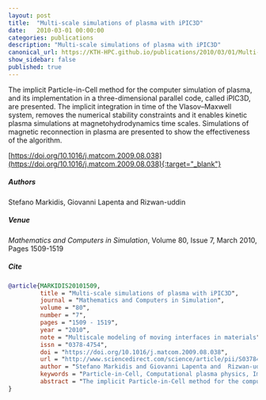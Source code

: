 ```yaml
---
layout: post
title:  "Multi-scale simulations of plasma with iPIC3D"
date:   2010-03-01 00:00:00
categories: publications
description: "Multi-scale simulations of plasma with iPIC3D"
canonical_url: https://KTH-HPC.github.io/publications/2010/03/01/Multi-scale-simulations-of-plasma-with-iPIC3D/
show_sidebar: false
published: true
---
```


The implicit Particle-in-Cell method for the computer simulation of plasma, and its implementation in a three-dimensional parallel code, called iPIC3D, are presented. The implicit integration in time of the Vlasov–Maxwell system, removes the numerical stability constraints and it enables kinetic plasma simulations at magnetohydrodynamics time scales. Simulations of magnetic reconnection in plasma are presented to show the effectiveness of the algorithm.

[https://doi.org/10.1016/j.matcom.2009.08.038](https://doi.org/10.1016/j.matcom.2009.08.038){:target="_blank"}

##### Authors
Stefano Markidis, Giovanni Lapenta and  Rizwan-uddin

##### Venue
_Mathematics and Computers in Simulation_, Volume 80, Issue 7, March 2010, Pages 1509-1519

##### Cite
```bibtex
@article{MARKIDIS20101509,
         title = "Multi-scale simulations of plasma with iPIC3D",
         journal = "Mathematics and Computers in Simulation",
         volume = "80",
         number = "7",
         pages = "1509 - 1519",
         year = "2010",
         note = "Multiscale modeling of moving interfaces in materials",
         issn = "0378-4754",
         doi = "https://doi.org/10.1016/j.matcom.2009.08.038",
         url = "http://www.sciencedirect.com/science/article/pii/S0378475409002444",
         author = "Stefano Markidis and Giovanni Lapenta and  Rizwan-uddin",
         keywords = "Particle-in-Cell, Computational plasma physics, Implicit PIC, 3D Magnetic reconnection",
         abstract = "The implicit Particle-in-Cell method for the computer simulation of plasma, and its implementation in a three-dimensional parallel code, called iPIC3D, are presented. The implicit integration in time of the Vlasov–Maxwell system, removes the numerical stability constraints and it enables kinetic plasma simulations at magnetohydrodynamics time scales. Simulations of magnetic reconnection in plasma are presented to show the effectiveness of the algorithm."
}
```
